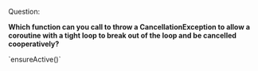Question:

**Which function can you call to throw a CancellationException to allow a coroutine with a tight loop to break out of the loop and be cancelled cooperatively?**

<div class="hint">
  `ensureActive()`
</div>